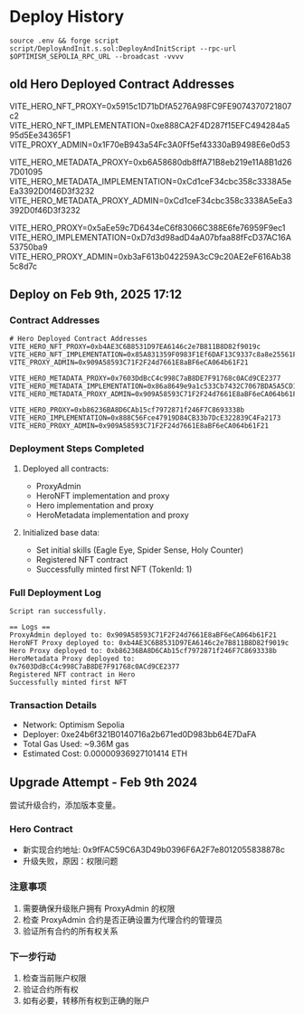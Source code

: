 # Deploy History
```
source .env && forge script script/DeployAndInit.s.sol:DeployAndInitScript --rpc-url $OPTIMISM_SEPOLIA_RPC_URL --broadcast -vvvv

```
## old Hero Deployed Contract Addresses
VITE_HERO_NFT_PROXY=0x5915c1D71bDfA5276A98FC9FE9074370721807c2
VITE_HERO_NFT_IMPLEMENTATION=0xe888CA2F4D287f15EFC494284a595d5Ee34365F1
VITE_PROXY_ADMIN=0x1F70eB943a54Fc3A0Ff5ef43330aB9498E6e0d53

VITE_HERO_METADATA_PROXY=0xb6A58680db8ffA71B8eb219e11A8B1d267D01095
VITE_HERO_METADATA_IMPLEMENTATION=0xCd1ceF34cbc358c3338A5eEa3392D0f46D3f3232
VITE_HERO_METADATA_PROXY_ADMIN=0xCd1ceF34cbc358c3338A5eEa3392D0f46D3f3232

VITE_HERO_PROXY=0x5aEe59c7D6434eC6f83066C388E6fe76959F9ec1
VITE_HERO_IMPLEMENTATION=0xD7d3d98adD4aA07bfaa88fFcD37AC16A53750ba9
VITE_HERO_PROXY_ADMIN=0xb3aF613b042259A3cC9c20AE2eF616Ab385c8d7c


## Deploy on Feb 9th, 2025 17:12

### Contract Addresses
```
# Hero Deployed Contract Addresses
VITE_HERO_NFT_PROXY=0xb4AE3C6B8531D97EA6146c2e7B811B8D82f9019c
VITE_HERO_NFT_IMPLEMENTATION=0x85A831359F0983F1Ef6DAF13C9337c8a8e25561F
VITE_PROXY_ADMIN=0x909A58593C71F2F24d7661E8aBF6eCA064b61F21

VITE_HERO_METADATA_PROXY=0x7603DdBcC4c998C7aB8DE7F91768c0ACd9CE2377
VITE_HERO_METADATA_IMPLEMENTATION=0x86a8649e9a1c533Cb7432C7067BDA5A5CD1c9128
VITE_HERO_METADATA_PROXY_ADMIN=0x909A58593C71F2F24d7661E8aBF6eCA064b61F21

VITE_HERO_PROXY=0xb86236BA8D6CAb15cf7972871f246F7C8693338b
VITE_HERO_IMPLEMENTATION=0x888C56Fce47919D84CB33b7DcE322839C4Fa2173
VITE_HERO_PROXY_ADMIN=0x909A58593C71F2F24d7661E8aBF6eCA064b61F21
```

### Deployment Steps Completed
1. Deployed all contracts:
   - ProxyAdmin
   - HeroNFT implementation and proxy
   - Hero implementation and proxy
   - HeroMetadata implementation and proxy

2. Initialized base data:
   - Set initial skills (Eagle Eye, Spider Sense, Holy Counter)
   - Registered NFT contract
   - Successfully minted first NFT (TokenId: 1)

### Full Deployment Log
```
Script ran successfully.

== Logs ==
ProxyAdmin deployed to: 0x909A58593C71F2F24d7661E8aBF6eCA064b61F21
HeroNFT Proxy deployed to: 0xb4AE3C6B8531D97EA6146c2e7B811B8D82f9019c
Hero Proxy deployed to: 0xb86236BA8D6CAb15cf7972871f246F7C8693338b
HeroMetadata Proxy deployed to: 0x7603DdBcC4c998C7aB8DE7F91768c0ACd9CE2377
Registered NFT contract in Hero
Successfully minted first NFT
```

### Transaction Details
- Network: Optimism Sepolia
- Deployer: 0xe24b6f321B0140716a2b671ed0D983bb64E7DaFA
- Total Gas Used: ~9.36M gas
- Estimated Cost: 0.00000936927101414 ETH

## Upgrade Attempt - Feb 9th 2024
尝试升级合约，添加版本变量。

### Hero Contract
- 新实现合约地址: 0x9fFAC59C6A3D49b0396F6A2F7e8012055838878c
- 升级失败，原因：权限问题

### 注意事项
1. 需要确保升级账户拥有 ProxyAdmin 的权限
2. 检查 ProxyAdmin 合约是否正确设置为代理合约的管理员
3. 验证所有合约的所有权关系

### 下一步行动
1. 检查当前账户权限
2. 验证合约所有权
3. 如有必要，转移所有权到正确的账户
